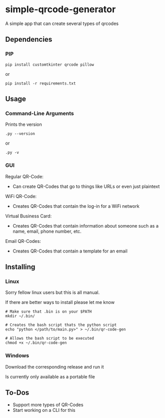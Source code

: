 # simple-qrcode-generator

A simple app that can create several types of qrcodes

## Dependencies

### PIP

~~~shell
pip install customtkinter qrcode pillow
~~~

or

~~~shell
pip install -r requirements.txt
~~~

## Usage

### Command-Line Arguments

Prints the version

~~~shell
.py --version
~~~

or

~~~shell
.py -v
~~~

### GUI

Regular QR-Code:

- Can create QR-Codes that go to things like URLs
or even just plaintext

WiFi QR-Code:

- Creates QR-Codes that contain the log-in for a WiFi network

Virtual Business Card:

- Creates QR-Codes that contain information about someone such as a name, email, phone number, etc.

Email QR-Codes:

- Creates QR-Codes that contain a template for an email

## Installing

### Linux

Sorry fellow linux users but this is all manual.

If there are better ways to install please let me know

~~~shell
# Make sure that .bin is on your $PATH
mkdir ~/.bin/

# Creates the bash script thats the python script
echo "python </path/to/main.py>" > ~/.bin/qr-code-gen

# Allows the bash script to be executed
chmod +x ~/.bin/qr-code-gen
~~~

### Windows

Download the corresponding release and run it

Is currently only available as a portable file

## To-Dos

- Support more types of QR-Codes
- Start working on a CLI for this
